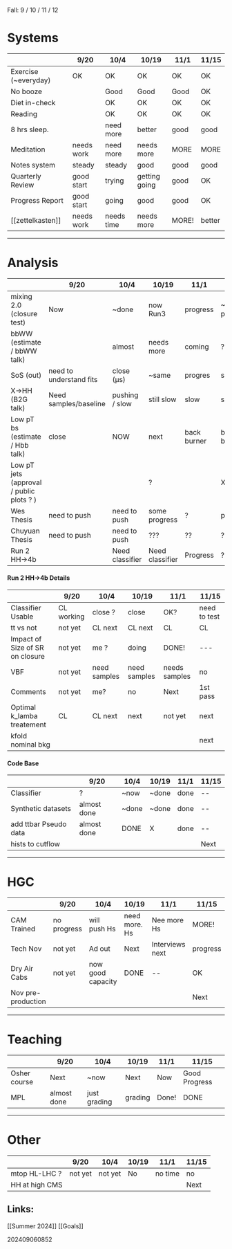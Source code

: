 Fall: 9 / 10 / 11 / 12


# Systems
|                       | 9/20       | 10/4       | 10/19         | 11/1  | 11/15  |
| --------------------- | ---------- | ---------- | ------------- | ----- | ------ |
| Exercise  (~everyday) | OK         | OK         | OK            | OK    | OK     |
| No booze              |            | Good       | Good          | Good  | OK     |
| Diet in-check         |            | OK         | OK            | OK    | OK     |
| Reading               |            | OK         | OK            | OK    | OK     |
| 8 hrs sleep.          |            | need more  | better        | good  | good   |
| Meditation            | needs work | need more  | needs more    | MORE  | MORE   |
| Notes system          | steady     | steady     | good          | good  | good   |
| Quarterly Review      | good start | trying     | getting going | good  | OK     |
| Progress Report       | good start | going      | good          | good  | OK     |
| [[zettelkasten]]      | needs work | needs time | needs more    | MORE! | better |

-----
# Analysis 
|                                          | 9/20                    | 10/4            | 10/19           | 11/1        | 11/15       |
| ---------------------------------------- | ----------------------- | --------------- | --------------- | ----------- | ----------- |
| mixing 2.0 (closure test)                | Now                     | ~done           | now Run3        | progress    | ~1st pass   |
| bbWW (estimate / bbWW talk)              |                         | almost          | needs more      | coming      | ?           |
| SoS (out)                                | need to understand fits | close (µs)      | ~same           | progres     | slow        |
| X→HH (B2G talk)                          | Need samples/baseline   | pushing / slow  | still slow      | slow        | slow        |
| Low pT bs (estimate / Hbb talk)          | close                   | NOW             | next            | back burner | back burner |
| Low pT jets (approval / public plots ? ) |                         |                 | ?               |             | XX          |
| Wes Thesis                               | need to push            | need to push    | some progress   | ?           | progress    |
| Chuyuan Thesis                           | need to push            | need to push    | ???             | ??          | ??          |
| Run 2 HH→4b                              |                         | Need classifier | Need classifier | Progress    | ?           |

#### Run 2 HH→4b Details
|                                 | 9/20       | 10/4         | 10/19        | 11/1          | 11/15        |
| ------------------------------- | ---------- | ------------ | ------------ | ------------- | ------------ |
| Classifier Usable               | CL working | close ?      | close        | OK?           | need to test |
| tt vs not                       | not yet    | CL next      | CL next      | CL            | CL           |
| Impact of Size of SR on closure | not yet    | me ?         | doing        | DONE!         | ---          |
| VBF                             | not yet    | need samples | need samples | needs samples | no           |
| Comments                        | not yet    | me?          | no           | Next          | 1st pass     |
| Optimal k_lamba treatement      | CL         | CL next      | next         | not yet       | next         |
| kfold nominal bkg               |            |              |              |               | next         |


#### Code Base
|                       | 9/20        | 10/4  | 10/19 | 11/1 | 11/15 |
| --------------------- | ----------- | ----- | ----- | ---- | ----- |
| Classifier            | ?           | ~now  | ~done | done | --    |
| Synthetic datasets    | almost done | ~done | ~done | done | --    |
| add ttbar Pseudo data | almost done | DONE  | X     | done | --    |
| hists to cutflow      |             |       |       |      | Next  |

-----
# HGC
|                    | 9/20        | 10/4              | 10/19         | 11/1            | 11/15    |
| ------------------ | ----------- | ----------------- | ------------- | --------------- | -------- |
| CAM Trained        | no progress | will push Hs      | need more. Hs | Nee more Hs     | MORE!    |
| Tech  Nov          | not yet     | Ad out            | Next          | Interviews next | progress |
| Dry Air Cabs       | not yet     | now good capacity | DONE          | --              | OK       |
| Nov pre-production |             |                   |               |                 | Next     |

-----
# Teaching
|              | 9/20        | 10/4         | 10/19   | 11/1  | 11/15         |
| ------------ | ----------- | ------------ | ------- | ----- | ------------- |
| Osher course | Next        | ~now         | Next    | Now   | Good Progress |
| MPL          | almost done | just grading | grading | Done! | DONE          |

-----
# Other
|                | 9/20    | 10/4    | 10/19 | 11/1    | 11/15 |
| -------------- | ------- | ------- | ----- | ------- | ----- |
| mtop HL-LHC ?  | not yet | not yet | No    | no time | no    |
| HH at high CMS |         |         |       |         | Next  |





## Links: 
[[Summer 2024]]
[[Goals]]



202409060852
